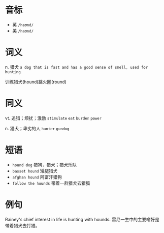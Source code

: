 # 音标

- 英 `/haʊnd/`
- 美 `/haʊnd/`

# 词义

n. 猎犬
`a dog that is fast and has a good sense of smell, used for hunting`



训练猎犬(hound)跳火圈(round)

# 同义

vt. 追猎；烦扰；激励
`stimulate` `eat` `burden` `power`

n. 猎犬；卑劣的人
`hunter` `gundog`

# 短语

- `hound dog` 猎狗，猎犬；猎犬乐队
- `basset hound` 矮腿猎犬
- `afghan hound` 阿富汗猎狗
- `follow the hounds` 带着一群猎犬去猎狐

# 例句

Rainey's chief interest in life is hunting with hounds.
雷尼一生中的主要嗜好是带着猎犬去打猎。


